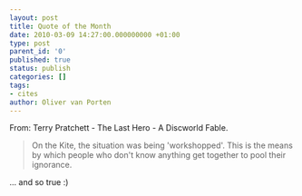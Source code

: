 ```yaml
---
layout: post
title: Quote of the Month
date: 2010-03-09 14:27:00.000000000 +01:00
type: post
parent_id: '0'
published: true
status: publish
categories: []
tags:
- cites
author: Oliver van Porten
---
```

From: Terry Pratchett - The Last Hero - A Discworld Fable.

> On the Kite, the situation was being 'workshopped'. This is the means by which people who don't know anything get together to pool their ignorance.

... and so true :)
